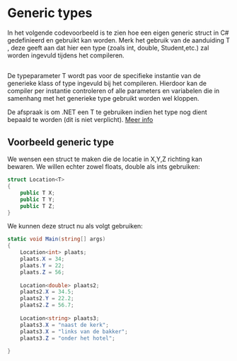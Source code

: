 # Generic types
In het volgende codevoorbeeld is te zien hoe een eigen generic struct in C# gedefinieerd en gebruikt kan worden. Merk het gebruik van de aanduiding T , deze geeft aan dat hier een type (zoals int, double, Student,etc.) zal worden ingevuld tijdens het compileren.

## <T>
De typeparameter T wordt pas voor de specifieke instantie van de generieke klass of type ingevuld bij het compileren. Hierdoor kan de compiler per instantie controleren of alle parameters en variabelen die in samenhang met het generieke type gebruikt worden wel kloppen.

De afspraak is om .NET een T te gebruiken indien het type nog dient bepaald te worden (dit is niet verplicht).
[Meer info](https://docs.microsoft.com/en-us/dotnet/csharp/programming-guide/generics/introduction-to-generics)

## Voorbeeld generic type
We wensen een struct te maken die de locatie in X,Y,Z richting kan bewaren. We willen echter zowel floats, double als ints gebruiken:



```csharp
struct Location<T>
{
    public T X;
    public T Y;
    public T Z;
}
```
We kunnen deze struct nu als volgt gebruiken:

```csharp
static void Main(string[] args)
{
    Location<int> plaats;
    plaats.X = 34;
    plaats.Y = 22;
    plaats.Z = 56;
 
    Location<double> plaats2;
    plaats2.X = 34.5;
    plaats2.Y = 22.2;
    plaats2.Z = 56.7;
 
    Location<string> plaats3;
    plaats3.X = "naast de kerk";
    plaats3.X = "links van de bakker";
    plaats3.Z = "onder het hotel";
 
}
```